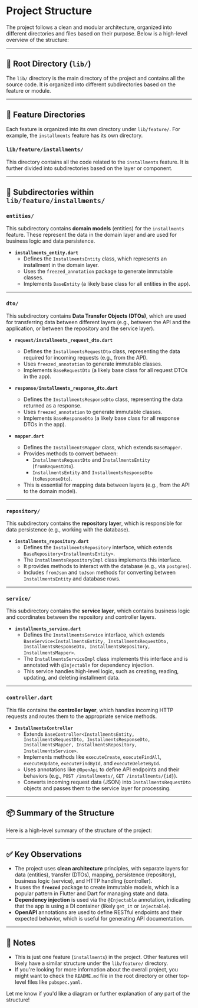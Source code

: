 # Project Structure

The project follows a clean and modular architecture, organized into different directories and files based on their purpose. Below is a high-level overview of the structure:

---

## 📁 Root Directory (`lib/`)

The `lib/` directory is the main directory of the project and contains all the source code. It is organized into different subdirectories based on the feature or module.

---

## 📁 Feature Directories

Each feature is organized into its own directory under `lib/feature/`. For example, the `installments` feature has its own directory.

### `lib/feature/installments/`

This directory contains all the code related to the `installments` feature. It is further divided into subdirectories based on the layer or component.

---

## 📁 Subdirectories within `lib/feature/installments/`

### `entities/`

This subdirectory contains **domain models** (entities) for the `installments` feature. These represent the data in the domain layer and are used for business logic and data persistence.

- **`installments_entity.dart`**
  - Defines the `InstallmentsEntity` class, which represents an installment in the domain layer.
  - Uses the `freezed_annotation` package to generate immutable classes.
  - Implements `BaseEntity` (a likely base class for all entities in the app).

---

### `dto/`

This subdirectory contains **Data Transfer Objects (DTOs)**, which are used for transferring data between different layers (e.g., between the API and the application, or between the repository and the service layer).

- **`request/installments_request_dto.dart`**
  - Defines the `InstallmentsRequestDto` class, representing the data required for incoming requests (e.g., from the API).
  - Uses `freezed_annotation` to generate immutable classes.
  - Implements `BaseRequestDto` (a likely base class for all request DTOs in the app).

- **`response/installments_response_dto.dart`**
  - Defines the `InstallmentsResponseDto` class, representing the data returned as a response.
  - Uses `freezed_annotation` to generate immutable classes.
  - Implements `BaseResponseDto` (a likely base class for all response DTOs in the app).

- **`mapper.dart`**
  - Defines the `InstallmentsMapper` class, which extends `BaseMapper`.
  - Provides methods to convert between:
    - `InstallmentsRequestDto` and `InstallmentsEntity` (`fromRequestDto`).
    - `InstallmentsEntity` and `InstallmentsResponseDto` (`toResponseDto`).
  - This is essential for mapping data between layers (e.g., from the API to the domain model).

---

### `repository/`

This subdirectory contains the **repository layer**, which is responsible for data persistence (e.g., working with the database).

- **`installments_repository.dart`**
  - Defines the `InstallmentsRepository` interface, which extends `BaseRepository<InstallmentsEntity>`.
  - The `InstallmentsRepositoryImpl` class implements this interface.
  - It provides methods to interact with the database (e.g., via `postgres`).
  - Includes `fromJson` and `toJson` methods for converting between `InstallmentsEntity` and database rows.

---

### `service/`

This subdirectory contains the **service layer**, which contains business logic and coordinates between the repository and controller layers.

- **`installments_service.dart`**
  - Defines the `InstallmentsService` interface, which extends `BaseService<InstallmentsEntity, InstallmentsRequestDto, InstallmentsResponseDto, InstallmentsRepository, InstallmentsMapper>`.
  - The `InstallmentsServiceImpl` class implements this interface and is annotated with `@Injectable` for dependency injection.
  - This service handles high-level logic, such as creating, reading, updating, and deleting installment data.

---

### `controller.dart`

This file contains the **controller layer**, which handles incoming HTTP requests and routes them to the appropriate service methods.

- **`InstallmentsController`**
  - Extends `BaseController<InstallmentsEntity, InstallmentsRequestDto, InstallmentsResponseDto, InstallmentsMapper, InstallmentsRepository, InstallmentsService>`.
  - Implements methods like `executeCreate`, `executeFindAll`, `executeUpdate`, `executeFindById`, and `executeDeleteById`.
  - Uses annotations like `@OpenApi` to define API endpoints and their behaviors (e.g., `POST /installments/`, `GET /installments/{id}`).
  - Converts incoming request data (JSON) into `InstallmentsRequestDto` objects and passes them to the service layer for processing.

---

## 📦 Summary of the Structure

Here is a high-level summary of the structure of the project:

---

## ✅ Key Observations

- The project uses **clean architecture** principles, with separate layers for data (entities), transfer (DTOs), mapping, persistence (repository), business logic (service), and HTTP handling (controller).
- It uses the **`freezed`** package to create immutable models, which is a popular pattern in Flutter and Dart for managing state and data.
- **Dependency injection** is used via the `@Injectable` annotation, indicating that the app is using a DI container (likely `get_it` or `injectable`).
- **OpenAPI** annotations are used to define RESTful endpoints and their expected behavior, which is useful for generating API documentation.

---

## 📌 Notes

- This is just one feature (`installments`) in the project. Other features will likely have a similar structure under the `lib/feature/` directory.
- If you're looking for more information about the overall project, you might want to check the `README.md` file in the root directory or other top-level files like `pubspec.yaml`.

Let me know if you'd like a diagram or further explanation of any part of the structure!